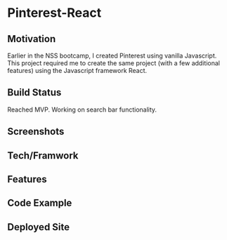 # Pinterest-React
    
## Motivation

Earlier in the NSS bootcamp, I created Pinterest using vanilla Javascript. This project required me to create the same project (with a few additional features) using the Javascript framework React.

## Build Status

Reached MVP. Working on search bar functionality.

## Screenshots

## Tech/Framwork

## Features

## Code Example 

## Deployed Site
